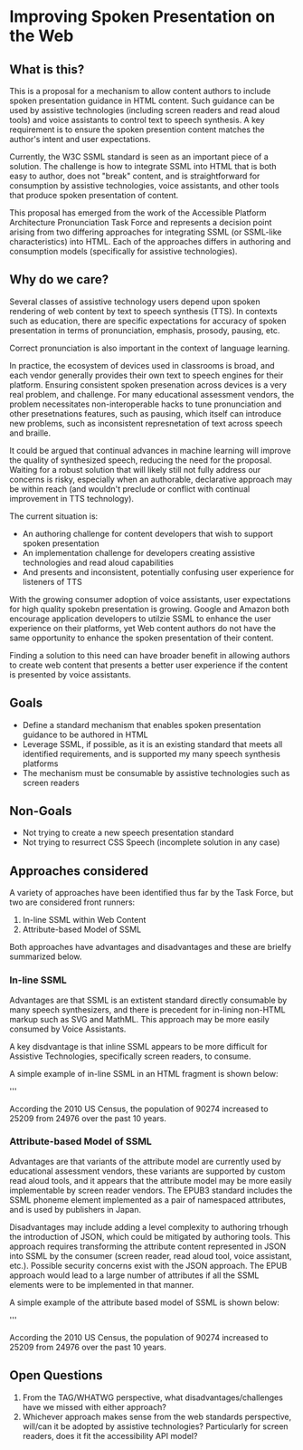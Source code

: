 # Improving Spoken Presentation on the Web

## What is this?

This is a proposal for a mechanism to allow content authors to include spoken presentation
guidance in HTML content.  Such guidance can be used by assistive technologies (including screen readers and read aloud tools) and voice assistants to control text to speech synthesis. A key requirement is to ensure the spoken presention content matches the author's intent and user expectations.

Currently, the W3C SSML standard is seen as an important piece of a solution. The challenge is
how to integrate SSML into HTML that is both easy to author, does not "break" content, and is straightforward for consumption by assistive technologies, voice assistants, and other tools
that produce spoken presentation of content.

This proposal has emerged from the work of the Accessible Platform Architecture Pronunciation
Task Force and represents a decision point arising from two differing approaches for integrating SSML (or SSML-like characteristics) into HTML.  Each of the approaches differs in authoring and consumption models (specifically for assistive technologies).

## Why do we care?

Several classes of assistive technology users depend upon spoken rendering of web content by
text to speech synthesis (TTS).  In contexts such as education, there are specific expectations for
accuracy of spoken presentation in terms of pronunciation, emphasis, prosody, pausing, etc. 

Correct pronunciation is also important in the context of language learning. 

In practice, the ecosystem of devices used in classrooms is broad, and each vendor generally provides their own text to speech engines for their platform.  Ensuring consistent spoken presenation across devices is a very real problem, and challenge. For many educational assessment vendors, the problem necessitates non-interoperable hacks to tune pronunciation and other presetnations features, such as pausing, which itself can introduce new problems, such as inconsistent represnetation of text across speech and braille.

It could be argued that continual advances in machine learning will improve the quality of synthesized speech, reducing the need for the proposal. Waiting for a robust solution that will likely still not fully address our concerns is risky, especially when an authorable, declarative approach may be within reach (and wouldn't preclude or conflict with continual improvement in TTS technology). 

The current situation is:  

* An authoring challenge for content developers that wish to support spoken presentation
* An implementation challenge for developers creating assistive technologies and read aloud capabilities
* And presents and inconsistent, potentially confusing user experience for listeners of TTS 

With the growing consumer adoption of voice assistants, user expectations for high quality spokebn presentation is growing.  Google and Amazon both encourage application developers to utilzie SSML to enhance the user experience on their platforms, yet Web content authors do not have the same opportunity to enhance the spoken presentation of their content.

Finding a solution to this need can have broader benefit in allowing authors to create web content that presents a better user experience if the content is presented by voice assistants. 

## Goals

* Define a standard mechanism that enables spoken presentation guidance to be authored in HTML
* Leverage SSML, if possible, as it is an existing standard that meets all identified requirements, and is supported my many speech synthesis platforms
* The mechanism must be consumable by assistive technologies such as screen readers

## Non-Goals

* Not trying to create a new speech presentation standard
* Not trying to resurrect CSS Speech (incomplete solution in any case)

## Approaches considered

A variety of approaches have been identified thus far by the Task Force, but two are considered front runners:

1. In-line SSML within Web Content
2. Attribute-based Model of SSML

Both approaches have advantages and disadvantages and these are  brielfy summarized below.

### In-line SSML

Advantages are that SSML is an extistent standard directly consumable by many speech synthesizers, and there is precedent for in-lining non-HTML markup such as SVG and MathML. This approach may be more easily consumed by Voice Assistants.

A key disdvantage is that inline SSML appears to be more difficult for Assistive Technologies, specifically screen readers, to consume.

A simple example of in-line SSML in an HTML fragment is shown below:

'''<p>According the 2010 US Census, the population of <speak><say-as interpret-as="digits">90274</say-as></speak> increased to 25209 from 24976 over the past 10 years.</p>

### Attribute-based Model of SSML

Advantages are that variants of the attribute model are currently used by educational assessment vendors, these variants are supported by custom read aloud tools, and it appears that the attribute model may be more easily implementable by screen reader vendors. The EPUB3 standard includes the SSML phoneme element implemented as a pair of namespaced attributes, and is used by publishers in Japan.

Disadvantages may include adding a level complexity to authoring trhough the introduction of JSON, which could be mitigated by authoring tools. This approach requires transforming the attribute content represented in JSON into SSML by the consumer (screen reader, read aloud tool, voice assistant, etc.). Possible security concerns exist with the JSON approach.  The EPUB approach would lead to a large number of attributes if all the SSML elements were to be implemented in that manner.

A simple example of the attribute based model of SSML is shown below:

'''<p>According the 2010 US Census, the population of <span data-ssml='{"say-as" : {"interpret-as":"digits"}}'>90274</span> increased to 25209 from 24976 over the past 10 years.</p>

## Open Questions

1. From the TAG/WHATWG perspective,  what disadvantages/challenges have we missed with either approach?
2. Whichever approach makes sense from the web standards perspective, will/can it be adopted by assistive technologies? Particularly for screen readers, does it fit the accessibility API model?




